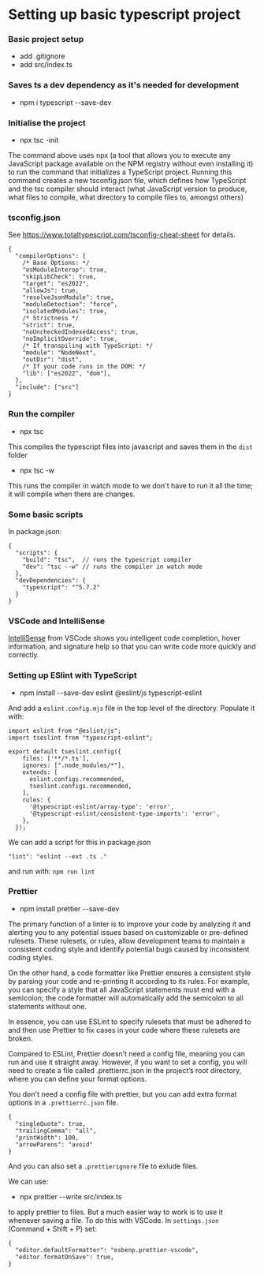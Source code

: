 # Setting up basic typescript project

### Basic project setup

- add .gitignore
- add src/index.ts

### Saves ts a dev dependency as it's needed for development

- npm i typescript --save-dev

### Initialise the project

- npx tsc -init

The command above uses npx (a tool that allows you to execute any JavaScript package available on the NPM registry without even installing it) to run the command that initializes a TypeScript project.
Running this command creates a new tsconfig.json file, which defines how TypeScript and the tsc compiler should interact (what JavaScript version to produce, what files to compile, what directory to compile files to, amongst others)

### tsconfig.json

See https://www.totaltypescript.com/tsconfig-cheat-sheet for details.

```
{
  "compilerOptions": {
    /* Base Options: */
    "esModuleInterop": true,
    "skipLibCheck": true,
    "target": "es2022",
    "allowJs": true,
    "resolveJsonModule": true,
    "moduleDetection": "force",
    "isolatedModules": true,
    /* Strictness */
    "strict": true,
    "noUncheckedIndexedAccess": true,
    "noImplicitOverride": true,
    /* If transpiling with TypeScript: */
    "module": "NodeNext",
    "outDir": "dist",
    /* If your code runs in the DOM: */
    "lib": ["es2022", "dom"],
  },
  "include": ["src"]
}
```

### Run the compiler

- npx tsc

This compiles the typescript files into javascript and saves them in the `dist` folder

- npx tsc -w

This runs the compiler in watch mode to we don't have to run it all the time; it will compile when there are changes.

### Some basic scripts

In package.json:

```
{
  "scripts": {
    "build": "tsc",  // runs the typescript compiler
    "dev": "tsc --w" // runs the compiler in watch mode
  },
  "devDependencies": {
    "typescript": "^5.7.2"
  }
}
```

### VSCode and IntelliSense

[IntelliSense](https://code.visualstudio.com/docs/languages/typescript#_intellisense) from VSCode shows you intelligent code completion,
hover information, and signature help so that you can write code more quickly and correctly.

### Setting up ESlint with TypeScript

- npm install --save-dev eslint @eslint/js typescript-eslint

And add a `eslint.config.mjs` file in the top level of the directory. Populate it with:

```
import eslint from "@eslint/js";
import tseslint from "typescript-eslint";

export default tseslint.config({
    files: ['**/*.ts'],
    ignores: [".node_modules/*"],
    extends: [
      eslint.configs.recommended,
      tseslint.configs.recommended,
    ],
    rules: {
      '@typescript-eslint/array-type': 'error',
      '@typescript-eslint/consistent-type-imports': 'error',
    },
  });
```

We can add a script for this in package.json

```
"lint": "eslint --ext .ts ."
```

and run with: `npm run lint`

### Prettier

- npm install prettier --save-dev

The primary function of a linter is to improve your code by analyzing it and alerting you to any potential issues based on customizable or pre-defined rulesets. These rulesets, or rules, allow development teams to maintain a consistent coding style and identify potential bugs caused by inconsistent coding styles.

On the other hand, a code formatter like Prettier ensures a consistent style by parsing your code and re-printing it according to its rules. For example, you can specify a style that all JavaScript statements must end with a semicolon; the code formatter will automatically add the semicolon to all statements without one.

In essence, you can use ESLint to specify rulesets that must be adhered to and then use Prettier to fix cases in your code where these rulesets are broken.

Compared to ESLint, Prettier doesn’t need a config file, meaning you can run and use it straight away. However, if you want to set a config, you will need to create a file called .prettierrc.json in the project’s root directory, where you can define your format options.

You don't need a config file with prettier, but you can add extra format options in a `.prettierrc.json` file.

```
{
  "singleQuote": true,
  "trailingComma": "all",
  "printWidth": 100,
  "arrowParens": "avoid"
}
```

And you can also set a `.prettierignore` file to exlude files.

We can use:

- npx prettier --write src/index.ts

to apply prettier to files. But a much easier way to work is to use it whenever saving a file. To do this with VSCode. In `settings.json` (Command + Shift + P) set:

```
{
  "editor.defaultFormatter": "esbenp.prettier-vscode",
  "editor.formatOnSave": true,
}
```
